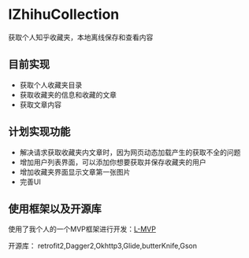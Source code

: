 # IZhihuCollection
获取个人知乎收藏夹，本地离线保存和查看内容  


## 目前实现

* 获取个人收藏夹目录
* 获取收藏夹的信息和收藏的文章
* 获取文章内容
  
  

## 计划实现功能

* 解决请求获取收藏夹内文章时，因为网页动态加载产生的获取不全的问题
* 增加用户列表界面，可以添加你想要获取并保存收藏夹的用户
* 增加收藏夹界面显示文章第一张图片
* 完善UI
  
  

## 使用框架以及开源库

使用了我个人的一个MVP框架进行开发：[L-MVP](https://github.com/Liamql/L-MVP)  

开源库： retrofit2,Dagger2,Okhttp3,Glide,butterKnife,Gson
